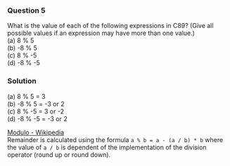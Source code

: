 ### Question 5

What is the value of each of the following expressions in C89? (Give all possible values if an expression may have more than one value.)  
(a) 8 % 5  
(b) -8 % 5  
(c) 8 % -5  
(d) -8 % -5  

### Solution

(a) 8 % 5 = 3  
(b) -8 % 5 = -3 or 2  
(c) 8 % -5 = 3 or -2  
(d) -8 % -5 = -3 or 2

[Modulo - Wikipedia](https://en.wikipedia.org/wiki/Modulo)  
Remainder is calculated using the formula `a % b = a - (a / b) * b` where the value of `a / b` is dependent of the implementation of the division operator (round up or round down).
